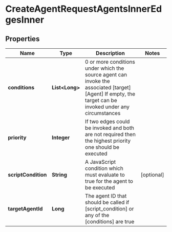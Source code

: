 

# CreateAgentRequestAgentsInnerEdgesInner


## Properties

| Name | Type | Description | Notes |
|------------ | ------------- | ------------- | -------------|
|**conditions** | **List&lt;Long&gt;** | 0 or more conditions under which the source agent can invoke the associated [target] [Agent] If empty, the target can be invoked under any circumstances |  |
|**priority** | **Integer** | If two edges could be invoked and both are not required then the highest priority one should be executed |  |
|**scriptCondition** | **String** | A JavaScript condition which must evaluate to true for the agent to be executed |  [optional] |
|**targetAgentId** | **Long** | The agent ID that should be called if [script_condition] or any of the [conditions] are true |  |



